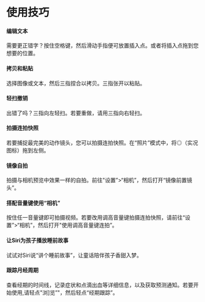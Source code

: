# 使用技巧

#### 编辑文本

需要更正错字？按住空格键，然后滑动手指便可放置插入点。或者将插入点拖到您想要的位置。

#### 拷贝和粘贴

选择图像或文本，然后三指捏合以拷贝。三指张开以粘贴。

#### 轻扫撤销

出错了吗？三指向左轻扫。若要重做，请用三指向右轻扫。

#### 拍摄连拍快照

若要捕捉最完美的动作镜头，您可以拍摄连拍快照。在“照片”模式中，将◎（实况图标）拖到左侧。

#### 镜像自拍

拍摄与相机预览中效果一样的自拍。前往"设置”>“相机”，然后打开“镜像前置镜头”。

#### 搭配音量键使用“相机”

按住任一音量键即可拍摄视频。若要改用调高音量键拍摄连拍快照，请前往“设置”>“相机”，然后打开"使用调高音量键连拍”。

#### 让Siri为孩子播放睡前故事

试试对Siri说“讲个睡前故事”，让童话陪伴孩子香甜入梦。

#### 跟踪月经周期

查看经期的时间线，记录症状和点滴出血等详细信息，以及获取预测通知。若要开始使用,请轻点"浏]览”"，然后轻点“经期跟踪”。